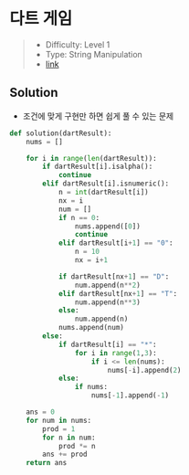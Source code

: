 # 다트 게임

> - Difficulty: Level 1
> - Type: String Manipulation
> - [link](https://programmers.co.kr/learn/courses/30/lessons/17682)

## Solution

- 조건에 맞게 구현만 하면 쉽게 풀 수 있는 문제

```python
def solution(dartResult):
    nums = []

    for i in range(len(dartResult)):
        if dartResult[i].isalpha():
            continue
        elif dartResult[i].isnumeric():
            n = int(dartResult[i])
            nx = i
            num = []
            if n == 0:
                nums.append([0])
                continue
            elif dartResult[i+1] == "0":
                n = 10
                nx = i+1

            if dartResult[nx+1] == "D":
                num.append(n**2)
            elif dartResult[nx+1] == "T":
                num.append(n**3)
            else:
                num.append(n)
            nums.append(num)
        else:
            if dartResult[i] == "*":
                for i in range(1,3):
                    if i <= len(nums):
                        nums[-i].append(2)
            else:
                if nums:
                    nums[-1].append(-1)

    ans = 0
    for num in nums:
        prod = 1
        for n in num:
            prod *= n
        ans += prod
    return ans
```
